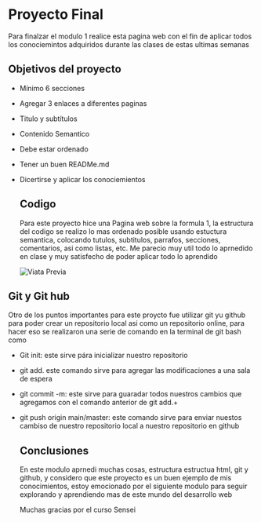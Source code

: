 # Proyecto Final

Para finalzar el modulo 1 realice esta pagina web con el fin de aplicar todos los conociemintos adquiridos durante las clases de estas ultimas semanas

## Objetivos del proyecto
- Mínimo 6 secciones
- Agregar 3 enlaces a diferentes paginas
- Titulo y subtítulos
- Contenido Semantico
- Debe estar ordenado
- Tener un buen READMe.md
- Dicertirse y aplicar los conociemientos


  ## Codigo

  Para este proyecto hice una Pagina web sobre la formula 1, la estructura del codigo se realizo lo mas ordenado posible usando estuctura semantica, colocando tutulos, subtitulos, parrafos, secciones, comentarios, asi como listas, etc.
  Me parecio muy util todo lo aprnedido en clase y muy satisfecho de poder aplicar todo lo aprendido 

  ![ Viata Previa](https://i.postimg.cc/g2m92tSt/proyecto-final.jpg)

## Git y Git hub

Otro de los puntos importantes para este proycto fue utilizar git yu github para poder crear un repositorio local asi como un repositorio online, para hacer eso se realizaron una serie de comando en la terminal de git bash como
 - Git init: este sirve pára inicializar nuestro repositorio
 - git add. este comando sirve para agregar las modificaciones a una sala de espera
 - git commit -m: este sirve para guaradar todos nuestros cambios que agregamos con el comando anterior de git add.+
 - git push origin main/master: este comando sirve para enviar nuestos cambiso de nuestro repositorio local  a nuestro repositorio en github

   ## Conclusiones

   En este modulo aprnedi muchas cosas, estructura estructua html, git y github, y considero que este proyecto es un buen ejemplo de mis conocimientos, estoy emocionado por el siguiente modulo para seguir explorando y aprendiendo mas de este mundo del desarrollo web

   Muchas gracias por el curso Sensei

   

